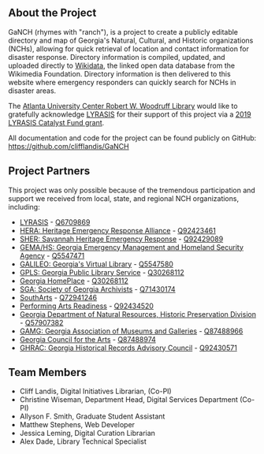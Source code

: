 ## About the Project

GaNCH (rhymes with "ranch"), is a project to create a publicly editable directory and map of Georgia's Natural, Cultural, and Historic organizations (NCHs), allowing for quick retrieval of location and contact information for disaster response. Directory information is compiled, updated, and uploaded directly to [Wikidata](https://www.wikidata.org/), the linked open data database from the Wikimedia Foundation. Directory information is then delivered to this website where emergency responders can quickly search for NCHs in disaster areas.

The [Atlanta University Center Robert W. Woodruff Library](https://www.auctr.edu/) would like to gratefully acknowledge [LYRASIS](https://www.lyrasis.org/) for their support of this project via a [2019 LYRASIS Catalyst Fund grant](https://web.archive.org/web/20200623200944/https://www.lyrasis.org/Leadership/Pages/2019-Catalyst-Fund-Projects.aspx).

All documentation and code for the project can be found publicly on GitHub: https://github.com/clifflandis/GaNCH

## Project Partners

This project was only possible because of the tremendous participation and support we received from local, state, and regional NCH organizations, including:

 - [LYRASIS](https://www.lyrasis.org/) - [Q6709869](https://www.wikidata.org/wiki/Q6709869)
 - [HERA: Heritage Emergency Response Alliance](https://heraatlanta.wordpress.com/) - [Q92423461](https://www.wikidata.org/wiki/Q92423461)
 - [SHER: Savannah Heritage Emergency Response](https://sheronline.info/) - [Q92429089](https://www.wikidata.org/wiki/Q92429089)
 - [GEMA/HS: Georgia Emergency Management and Homeland Security Agency](https://gema.georgia.gov/) - [Q5547471](https://www.wikidata.org/wiki/Q5547471)
 - [GALILEO: Georgia's Virtual Library](http://www.galileo.usg.edu/) - [Q5547580](https://www.wikidata.org/wiki/Q5547580)
 - [GPLS: Georgia Public Library Service](https://georgialibraries.org/) - [Q30268112](https://www.wikidata.org/wiki/Q30268112)
 - [Georgia HomePlace](https://georgialibraries.org/homeplace/) - [Q30268112](https://www.wikidata.org/wiki/Q30268112)
 - [SGA: Society of Georgia Archivists](https://soga.wildapricot.org/) - [Q71430174](https://www.wikidata.org/wiki/Q71430174)
 - [SouthArts](https://www.southarts.org/) - [Q72941246](https://www.wikidata.org/wiki/Q72941246)
 - [Performing Arts Readiness](https://performingartsreadiness.org/) - [Q92434520](https://www.wikidata.org/wiki/Q92434520)
 - [Georgia Department of Natural Resources, Historic Preservation Division](https://georgiashpo.org/) - [Q57907382](https://www.wikidata.org/wiki/Q57907382)
 - [GAMG: Georgia Association of Museums and Galleries](http://www.gamg.org/) - [Q87488966](https://www.wikidata.org/wiki/Q87488966)
 - [Georgia Council for the Arts](https://gaarts.org/) - [Q87488974](https://www.wikidata.org/wiki/Q87488974)
 - [GHRAC: Georgia Historical Records Advisory Council](https://www.georgiaarchives.org/ghrac) - [Q92430571](https://www.wikidata.org/wiki/Q92430571)

## Team Members

 - Cliff Landis, Digital Initiatives Librarian, (Co-PI)
 - Christine Wiseman, Department Head, Digital Services Department (Co-PI)
 - Allyson F. Smith, Graduate Student Assistant
 - Matthew Stephens, Web Developer
 - Jessica Leming, Digital Curation Librarian
 - Alex Dade, Library Technical Specialist